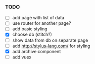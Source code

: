 ### TODO

- [ ] add page with list of data
- [ ] use router for another page?
- [ ] add basic styling
- [x] choose db (stitch?)
- [ ] show data from db on separate page
- [ ] add http://stylus-lang.com/ for styling 
- [x] add archive component
- [ ] add vuex
